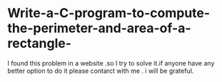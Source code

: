 # Write-a-C-program-to-compute-the-perimeter-and-area-of-a-rectangle-
I found this problem in a website .so I try to solve it.if anyone have any better option to do it please contarct with me . i will be grateful.
